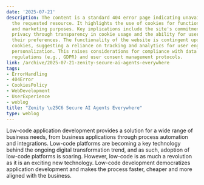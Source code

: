 ```yaml
---
date: '2025-07-21'
description: The content is a standard 404 error page indicating unavailability of
  the requested resource. It highlights the use of cookies for functionality, analytics,
  and marketing purposes. Key implications include the site's commitment to user data
  privacy through transparency in cookie usage and the ability for users to manage
  their preferences. The functionality of the website is contingent upon specific
  cookies, suggesting a reliance on tracking and analytics for user engagement and
  personalization. This raises considerations for compliance with data protection
  regulations (e.g., GDPR) and user consent management protocols.
link: /archive/2025-07-21-zenity-secure-ai-agents-everywhere
tags:
- ErrorHandling
- 404Error
- CookiesPolicy
- WebDevelopment
- UserExperience
- weblog
title: "Zenity \u25C6 Secure AI Agents Everywhere"
type: weblog
---
```


Low-code application development provides a solution for a wide range of business needs, from business applications through process automation and integrations. Low-code platforms are becoming a key technology behind the ongoing digital transformation trend, and as such, adoption of low-code platforms is soaring. However, low-code is as much a revolution as it is an exciting new technology. Low-code development democratizes application development and makes the process faster, cheaper and more aligned with the business.

